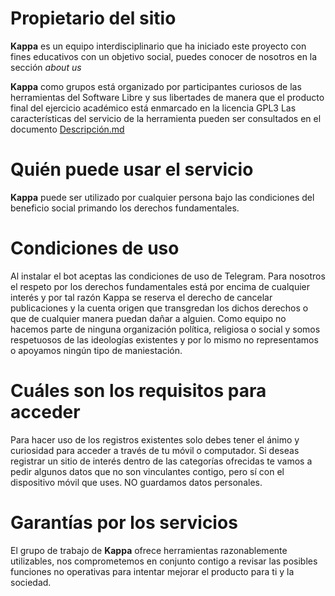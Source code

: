 # Propietario del sitio 
**Kappa** es un equipo interdisciplinario que ha iniciado este proyecto con fines educativos con un objetivo social, puedes conocer de nosotros en la sección _about us_

**Kappa** como grupos está organizado por participantes curiosos de las herramientas del Software Libre y sus libertades de manera que el producto final del ejercicio académico está enmarcado en la licencia GPL3 
Las características del servicio de la herramienta pueden ser consultados en el documento [Descripción.md](https://github.com/KappaSoftware/Kappa/blob/main/docs/Descripci%C3%B3n.md)

# Quién puede usar el servicio
**Kappa** puede ser utilizado por cualquier persona bajo las condiciones del beneficio social primando los derechos fundamentales. 

# Condiciones de uso
Al instalar el bot aceptas las condiciones de uso de Telegram.
Para nosotros el respeto por los derechos fundamentales está por encima de cualquier interés y por tal razón Kappa se reserva el derecho de cancelar publicaciones y la cuenta origen que transgredan los dichos derechos o que de cualquier manera puedan dañar a alguien.
Como equipo no hacemos parte de ninguna organización política, religiosa o social y somos respetuosos de las ideologías existentes y por lo mismo no representamos o apoyamos ningún tipo de maniestación.

# Cuáles son los requisitos para acceder
Para hacer uso de los registros existentes solo debes tener el ánimo y curiosidad para acceder a través de tu móvil o computador. Si deseas registrar un sitio de interés dentro de las categorías ofrecidas te vamos a pedir algunos datos que no son vinculantes contigo, pero sí con el dispositivo móvil que uses. NO guardamos datos personales.

# Garantías por los servicios
El grupo de trabajo de **Kappa** ofrece herramientas razonablemente utilizables, nos comprometemos en conjunto contigo a revisar las posibles funciones no operativas para intentar mejorar el producto para ti y la sociedad.
